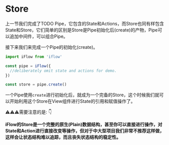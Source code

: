 # Store

上一节我们完成了TODO Pipe，它包含的State和Actions，而Store也同有样包含State和Store，它们简单的区别是Store是Pipe初始化后(create)的产物，Pipe可以追加中间件，可以组合Pipe。

接下来我们来完成一个Pipe的初始化(create)。

```javascript
import iFlow from 'iflow'

const pipe = iFlow({
  //deliberately omit state and actions for demo.
})

const store = pipe.create()
```

一个Pipe使用`create`进行初始化后，就成为一个完备的Store，这个时候我们就可以开始利用这个Store在View组件进行State的引用和赋值操作了。

⚠️⚠️⚠️需要注意的是: 👇

**iFlow的Store是一个完整的原生(Plain)数据结构，甚至你可以直接进行操作，对State和Action进行直接改变等操作，但对于中大型项目我们非常不推荐这样做，这样会让状态结构难以追踪，而且丧失状态结构的稳定性。**

